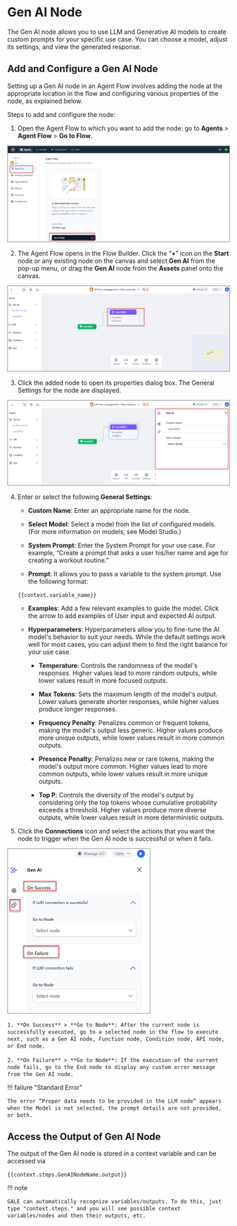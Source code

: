 # Gen AI Node

The Gen AI node allows you to use LLM and Generative AI models to create custom prompts for your specific use case. You can choose a model, adjust its settings, and view the generated response.

## Add and Configure a Gen AI Node

Setting up a Gen AI node in an Agent Flow involves adding the node at the appropriate location in the flow and configuring various properties of the node, as explained below.

Steps to add and configure the node:

1. Open the Agent Flow to which you want to add the node: go to **Agents** > **Agent Flow** > **Go to Flow**.  
<img src="../images/go-to-flow-canvas.png" alt="Go to Flow Canvas" title="Go to Flow Canvas" style="border: 1px solid gray; zoom:80%;">

2. The Agent Flow opens in the Flow Builder. Click the “**+**” icon on the **Start** node or any existing node on the canvas and select **Gen AI** from the pop-up menu, or drag the **Gen AI** node from the **Assets** panel onto the canvas.  
<img src="../images/connect-start-to-gen-ai.png" alt="Connect Start to Gen AI" title="Connect Start to Gen AI" style="border: 1px solid gray; zoom:80%;">

3. Click the added node to open its properties dialog box. The General Settings for the node are displayed.  
<img src="../images/configure-gen-ai-node.png" alt="Configure Gen AI Node" title="Configure Gen AI Node" style="border: 1px solid gray; zoom:80%;">

4. Enter or select the following **General Settings**:

    * **Custom Name**: Enter an appropriate name for the node.
    
    * **Select Model**: Select a model from the list of configured models. (For more information on models, see Model Studio.)

    * **System Prompt**: Enter the System Prompt for your use case. 
    For example, “Create a prompt that asks a user his/her name and age for  creating a workout routine.”

    * **Prompt**: It allows you to pass a variable to the system prompt. Use the following format: 
    ~~~
    {{context.variable_name}}
    ~~~

    * **Examples**: Add a few relevant examples to guide the model. Click the arrow to add examples of User input and expected AI output. 

    * **Hyperparameters**: Hyperparameters allow you to fine-tune the AI model's behavior to suit your needs. While the default settings work well for most cases, you can adjust them to find the right balance for your use case.

        * **Temperature**: Controls the randomness of the model's responses. Higher values lead to more random outputs, while lower values result in more focused outputs.

        * **Max Tokens**: Sets the maximum length of the model's output. Lower values generate shorter responses, while higher values produce longer responses.

        * **Frequency Penalty**: Penalizes common or frequent tokens, making the model's output less generic. Higher values produce more unique outputs, while lower values result in more common outputs.

        * **Presence Penalty**: Penalizes new or rare tokens, making the model's output more common. Higher values lead to more common outputs, while lower values result in more unique outputs.

        * **Top P**: Controls the diversity of the model's output by considering only the top tokens whose cumulative probability exceeds a threshold. Higher values produce more diverse outputs, while lower values result in more deterministic outputs.

5. Click the **Connections** icon and select the actions that you want the node to trigger when the Gen AI node is successful or when it fails.  
<img src="../images/gen-ai-actions.png" alt="Gen AI Actions" title="Gen AI Actions" style="border: 1px solid gray; zoom:50%;">

    1. **On Success** > **Go to Node**: After the current node is successfully executed, go to a selected node in the flow to execute next, such as a Gen AI node, Function node, Condition node, API node, or End node.

    2. **On Failure** > **Go to Node**: If the execution of the current node fails, go to the End node to display any custom error message from the Gen AI node.

!!! failure "Standard Error"

    The error “Proper data needs to be provided in the LLM node” appears when the Model is not selected, the prompt details are not provided, or both.


## Access the Output of Gen AI Node

The output of the Gen AI node is stored in a context variable and can be accessed via 
~~~
{{context.steps.GenAINodeName.output}}
~~~

!!! note 
    
    GALE can automatically recognize variables/outputs. To do this, just type "context.steps." and you will see possible context variables/nodes and then their outputs, etc.


